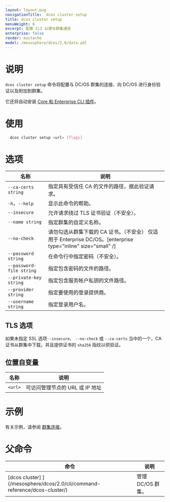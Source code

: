 ```yaml
---
layout: layout.pug
navigationTitle:  dcos cluster setup
title: dcos cluster setup
menuWeight: 6
excerpt: 配置 CLI 以便与群集通信
enterprise: false
render: mustache
model: /mesosphere/dcos/2.0/data.yml
---
```


# 说明
`dcos cluster setup` 命令将配置与 DC/OS 群集的连接、向 DC/OS 进行身份验证以及附加到群集。

它还将自动安装 [Core 和 Enterprise CLI 插件](/mesosphere/dcos/2.0/cli/plugins/)。

# 使用

```bash
  dcos cluster setup <url> [flags]
```

# 选项

| 名称 | 说明 |
|---------|-------------|
| `--ca-certs string` |指定具有受信任 CA 的文件的路径，据此验证请求。
| `-h`，`--help` | 显示此命令的帮助。 |
| `--insecure` | 允许请求绕过 TLS 证书验证（不安全）。
| `--name string` | 指定群集的自定义名称。
| `--no-check` | 请勿勾选从群集下载的 CA 证书。（不安全） 仅适用于 Enterprise DC/OS。[enterprise type="inline" size="small" /]
| `--password string` | 在命令行中指定密码（不安全）。
| `--password-file string` | 指定包含密码的文件的路径。
| `--private-key string` | 指定包含服务帐户私钥的文件路径。
| `--provider string` | 指定要使用的登录提供商。
| `--username string` | 指定登录用户名。


## TLS 选项

如果未指定 SSL 选项`--insecure`、 `--no-check` 或 `--ca-certs` 当中的一个，CA 证书从群集中下载，并且提供证书的 `sha256` 指纹以供验证。

## 位置自变量

| 名称 | 说明 |
|---------|-------------|
| `<url>` | 可访问管理节点的 URL 或 IP 地址 |


# 示例
有关示例，请参阅 [群集连接](/mesosphere/dcos/2.0/administering-clusters/multiple-clusters/cluster-connections/)。

# 父命令

| 命令 | 说明 |
|---------|-------------|
|  [dcos cluster] ](/mesosphere/dcos/2.0/cli/command-reference/dcos-cluster/) | 管理 DC/OS 群集。 |
